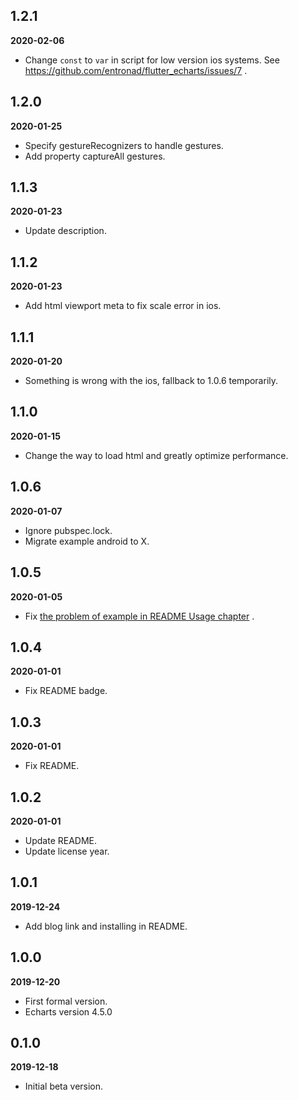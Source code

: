 ## 1.2.1

**2020-02-06**

- Change `const` to `var` in script for low version ios systems. See https://github.com/entronad/flutter_echarts/issues/7 .

## 1.2.0

**2020-01-25**

- Specify gestureRecognizers to handle gestures.
- Add property captureAll gestures.

## 1.1.3

**2020-01-23**

- Update description.

## 1.1.2

**2020-01-23**

- Add html viewport meta to fix scale error in ios.

## 1.1.1

**2020-01-20**

- Something is wrong with the ios, fallback to 1.0.6 temporarily.

## 1.1.0

**2020-01-15**

- Change the way to load html and greatly optimize performance.

## 1.0.6

**2020-01-07**

- Ignore pubspec.lock.
- Migrate example android to X.

## 1.0.5

**2020-01-05**

- Fix [the problem of example in README Usage chapter](https://github.com/entronad/flutter_echarts/issues/1) .

## 1.0.4

**2020-01-01**

- Fix README badge.

## 1.0.3

**2020-01-01**

- Fix README.

## 1.0.2

**2020-01-01**

- Update README.
- Update license year.

## 1.0.1

**2019-12-24**

- Add blog link and installing in README.

## 1.0.0

**2019-12-20**

- First formal version.
- Echarts version 4.5.0

## 0.1.0

**2019-12-18**

- Initial beta version.